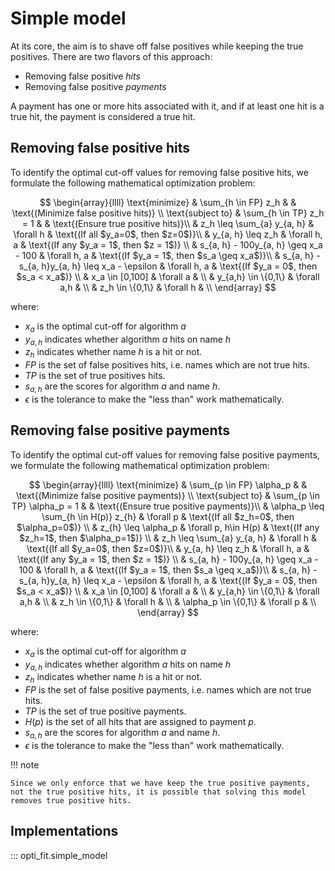 # Simple model

At its core, the aim is to shave off false positives while keeping the true positives. There are two flavors of this approach:

- Removing false positive *hits*
- Removing false positive *payments*

A payment has one or more hits associated with it, and if at least one hit is a true hit, the payment is considered a true hit.

## Removing false positive hits

To identify the optimal cut-off values for removing false positive hits, we formulate the following mathematical optimization problem:

$$
\begin{array}{llll}
\text{minimize} & \sum_{h \in FP} z_h & & \text{(Minimize false positive hits)} \\
\text{subject to} & \sum_{h \in TP} z_h = 1 & & \text{(Ensure true positive hits)}\\
& z_h \leq \sum_{a} y_{a, h} & \forall h & \text{(If all $y_a=0$, then $z=0$)}\\
& y_{a, h} \leq z_h & \forall h, a & \text{(If any $y_a = 1$, then $z = 1$)} \\
& s_{a, h} - 100y_{a, h} \geq x_a - 100 & \forall h, a & \text{(If $y_a = 1$, then $s_a \geq x_a$)}\\
& s_{a, h} - s_{a, h}y_{a, h} \leq x_a - \epsilon & \forall h, a & \text{(If $y_a = 0$, then $s_a < x_a$)} \\
& x_a \in [0,100] & \forall a & \\
& y_{a,h} \in \{0,1\} & \forall a,h & \\
& z_h \in \{0,1\} & \forall h & \\
\end{array}
$$

where:

- $x_a$ is the optimal cut-off for algorithm $a$
- $y_{a,h}$ indicates whether algorithm $a$ hits on name $h$
- $z_h$ indicates whether name $h$ is a hit or not.
- $FP$ is the set of false positives hits, i.e. names which are not true hits.
- $TP$ is the set of true positives hits.
- $s_{a,h}$ are the scores for algorithm $a$ and name $h$.
- $\epsilon$ is the tolerance to make the "less than" work mathematically.


## Removing false positive payments

To identify the optimal cut-off values for removing false positive payments, we formulate the following mathematical optimization problem:

$$
\begin{array}{llll}
\text{minimize} & \sum_{p \in FP} \alpha_p & & \text{(Minimize false positive payments)} \\
\text{subject to} & \sum_{p \in TP} \alpha_p = 1 & & \text{(Ensure true positive payments)}\\
& \alpha_p \leq \sum_{h \in H(p)} z_{h} & \forall p & \text{(If all $z_h=0$, then $\alpha_p=0$)} \\
& z_{h} \leq \alpha_p & \forall p, h\in H(p) & \text{(If any $z_h=1$, then $\alpha_p=1$)} \\
& z_h \leq \sum_{a} y_{a, h} & \forall h & \text{(If all $y_a=0$, then $z=0$)}\\
& y_{a, h} \leq z_h & \forall h, a & \text{(If any $y_a = 1$, then $z = 1$)} \\
& s_{a, h} - 100y_{a, h} \geq x_a - 100 & \forall h, a & \text{(If $y_a = 1$, then $s_a \geq x_a$)}\\
& s_{a, h} - s_{a, h}y_{a, h} \leq x_a - \epsilon & \forall h, a & \text{(If $y_a = 0$, then $s_a < x_a$)} \\
& x_a \in [0,100] & \forall a & \\
& y_{a,h} \in \{0,1\} & \forall a,h & \\
& z_h \in \{0,1\} & \forall h & \\
& \alpha_p \in \{0,1\} & \forall p & \\
\end{array}
$$

where:

- $x_a$ is the optimal cut-off for algorithm $a$
- $y_{a,h}$ indicates whether algorithm $a$ hits on name $h$
- $z_h$ indicates whether name $h$ is a hit or not.
- $FP$ is the set of false positive payments, i.e. names which are not true hits.
- $TP$ is the set of true positive payments.
- $H(p)$ is the set of all hits that are assigned to payment $p$.
- $s_{a,h}$ are the scores for algorithm $a$ and name $h$.
- $\epsilon$ is the tolerance to make the "less than" work mathematically.

!!! note

    Since we only enforce that we have keep the true positive payments, not the true positive hits, it is possible that solving this model removes true positive hits.

## Implementations

::: opti_fit.simple_model
